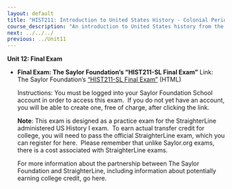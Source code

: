 ```yaml
---
layout: default
title: "HIST211: Introduction to United States History - Colonial Period to Reconstruction"
course_description: "An introduction to United States history from the colonial period to the Civil War and Reconstruction. Focuses on the major political, economic, and social changes that took place in America during this 250-year period."
next: ../../../
previous: ../Unit11
---
```

**Unit 12: Final Exam** <span id="12"></span> 
-   **Final Exam: The Saylor Foundation’s “HIST211-SL Final Exam”**
    Link: The Saylor Foundation’s [“HIST211-SL Final
    Exam”](http://school.saylor.org/mod/quiz/view.php?id=1204) (HTML)  
      
     Instructions: You must be logged into your Saylor Foundation School
    account in order to access this exam.  If you do not yet have an
    account, you will be able to create one, free of charge, after
    clicking the link.  
      
     **Note**: This exam is designed as a practice exam for the
    StraighterLine administered US History I exam.  To earn actual
    transfer credit for college, you will need to pass the official
    StraighterLine exam, which you can register for here.  Please
    remember that unlike Saylor.org exams, there is a cost associated
    with StraighterLine exams.  
      
     For more information about the partnership between The Saylor
    Foundation and StraighterLine, including information about
    potentially earning college credit, go here.


